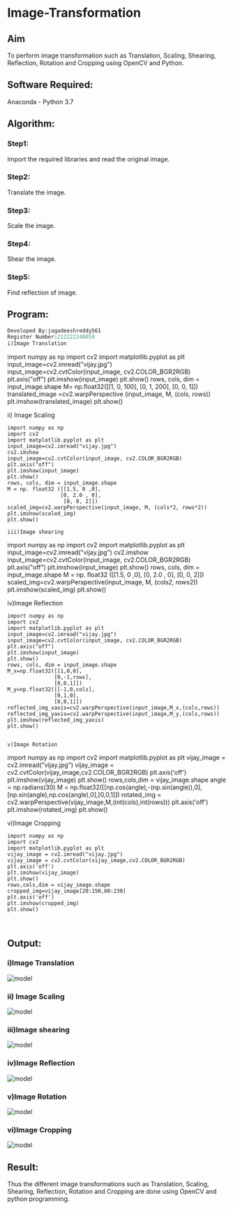 # Image-Transformation
## Aim
To perform image transformation such as Translation, Scaling, Shearing, Reflection, Rotation and Cropping using OpenCV and Python.

## Software Required:
Anaconda - Python 3.7

## Algorithm:
### Step1:
Import the required libraries and read the original image.
### Step2:
Translate the image.
### Step3:
Scale the image.
### Step4:
Shear the image.
### Step5:
Find reflection of image.
## Program:
```python
Developed By:jagadeeshreddy561
Register Number:212222240059
i)Image Translation
```
import numpy as np
import cv2
import matplotlib.pyplot as plt
input_image=cv2.imread("vijay.jpg") 
input_image=cv2.cvtColor(input_image, cv2.COLOR_BGR2RGB) 
plt.axis("off") 
plt.imshow(input_image)
plt.show()
rows, cols, dim = input_image.shape
M= np.float32([[1, 0, 100],
                [0, 1, 200],
                 [0, 0, 1]])
translated_image =cv2.warpPerspective (input_image, M, (cols, rows))
plt.imshow(translated_image)
plt.show()

ii) Image Scaling
```
import numpy as np
import cv2
import matplotlib.pyplot as plt
input_image=cv2.imread("vijay.jpg") 
cv2.imshow
input_image=cv2.cvtColor(input_image, cv2.COLOR_BGR2RGB) 
plt.axis("off") 
plt.imshow(input_image)
plt.show()
rows, cols, dim = input_image.shape
M = np. float32 ([[1.5, 0 ,0],
                 [0, 2.0 , 0],
                  [0, 0, 2]])
scaled_img=cv2.warpPerspective(input_image, M, (cols*2, rows*2))
plt.imshow(scaled_img)
plt.show()

iii)Image shearing
```
import numpy as np
import cv2
import matplotlib.pyplot as plt
input_image=cv2.imread("vijay.jpg") 
cv2.imshow
input_image=cv2.cvtColor(input_image, cv2.COLOR_BGR2RGB) 
plt.axis("off") 
plt.imshow(input_image)
plt.show()
rows, cols, dim = input_image.shape
M = np. float32 ([[1.5, 0 ,0],
                 [0, 2.0 , 0],
                  [0, 0, 2]])
scaled_img=cv2.warpPerspective(input_image, M, (cols*2, rows*2))
plt.imshow(scaled_img)
plt.show()

iv)Image Reflection
```
import numpy as np
import cv2
import matplotlib.pyplot as plt
input_image=cv2.imread("vijay.jpg") 
input_image=cv2.cvtColor(input_image, cv2.COLOR_BGR2RGB) 
plt.axis("off") 
plt.imshow(input_image)
plt.show()
rows, cols, dim = input_image.shape
M_x=np.float32([[1,0,0],
               [0,-1,rows],
               [0,0,1]])
M_y=np.float32([[-1,0,cols],
               [0,1,0],
               [0,0,1]])
reflected_img_xaxis=cv2.warpPerspective(input_image,M_x,(cols,rows))
reflected_img_yaxis=cv2.warpPerspective(input_image,M_y,(cols,rows))
plt.imshow(reflected_img_yaxis)
plt.show()


v)Image Rotation
```
import numpy as np
import cv2
import matplotlib.pyplot as plt
vijay_image = cv2.imread("vijay.jpg")
vijay_image = cv2.cvtColor(vijay_image,cv2.COLOR_BGR2RGB)
plt.axis('off')
plt.imshow(vijay_image)
plt.show()
rows,cols,dim = vijay_image.shape
angle = np.radians(30)
M = np.float32([[np.cos(angle),-(np.sin(angle)),0],[np.sin(angle),np.cos(angle),0],[0,0,1]])
rotated_img = cv2.warpPerspective(vijay_image,M,(int(cols),int(rows)))
plt.axis('off')
plt.imshow(rotated_img)
plt.show()

vi)Image Cropping
```
import numpy as np
import cv2
import matplotlib.pyplot as plt
vijay_image = cv2.imread("vijay.jpg")
vijay_image = cv2.cvtColor(vijay_image,cv2.COLOR_BGR2RGB)
plt.axis('off')
plt.imshow(vijay_image)
plt.show()
rows,cols,dim = vijay_image.shape
cropped_img=vijay_image[20:150,60:230]
plt.axis('off')
plt.imshow(cropped_img)
plt.show()



```
## Output:
### i)Image Translation
![model](/5.1)
### ii) Image Scaling
![model](/5.2)
### iii)Image shearing
![model](/5.3)
### iv)Image Reflection
![model](/5.4)
### v)Image Rotation
![model](/5.5)
### vi)Image Cropping
![model](/5.6)
## Result: 

Thus the different image transformations such as Translation, Scaling, Shearing, Reflection, Rotation and Cropping are done using OpenCV and python programming.
